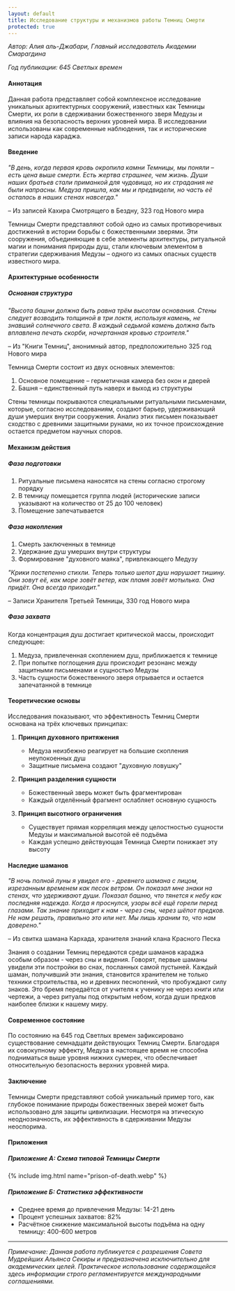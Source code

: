 ```yaml
---
layout: default
title: Исследование структуры и механизмов работы Темниц Смерти
protected: true
---
```


*Автор: Алия аль-Джабари, Главный исследователь Академии Смарагдина*

*Год публикации: 645 Светлых времен*

#### Аннотация
Данная работа представляет собой комплексное исследование уникальных архитектурных сооружений, известных как Темницы Смерти, их роли в сдерживании божественного зверя Медузы и влияния на безопасность верхних уровней мира. В исследовании использованы как современные наблюдения, так и исторические записи народа караджа.

#### Введение

_"В день, когда первая кровь окропила камни Темницы, мы поняли – есть цена выше смерти. Есть жертва страшнее, чем жизнь. Души наших братьев стали приманкой для чудовища, но их страдания не были напрасны. Медуза пришла, как мы и предвидели, но часть её осталась в наших стенах навсегда."_

– Из записей Кахира Смотрящего в Бездну, 323 год Нового мира

Темницы Смерти представляют собой одно из самых противоречивых достижений в истории борьбы с божественными зверями. Эти сооружения, объединяющие в себе элементы архитектуры, ритуальной магии и понимания природы душ, стали ключевым элементом в стратегии сдерживания Медузы – одного из самых опасных существ известного мира.

#### Архитектурные особенности

##### Основная структура

_"Высота башни должна быть равна трём высотам основания. Стены следует возводить толщиной в три локтя, используя камень, не знавший солнечного света. В каждый седьмой камень должна быть вплавлена печать скорби, начертанная кровью строителя."_

– Из "Книги Темниц", анонимный автор, предположительно 325 год Нового мира

Темница Смерти состоит из двух основных элементов:
1. Основное помещение – герметичная камера без окон и дверей
2. Башня – единственный путь наверх и выход из структуры

Стены темницы покрываются специальными ритуальными письменами, которые, согласно исследованиям, создают барьер, удерживающий души умерших внутри сооружения. Анализ этих письмен показывает сходство с древними защитными рунами, но их точное происхождение остается предметом научных споров.

#### Механизм действия

##### Фаза подготовки
1. Ритуальные письмена наносятся на стены согласно строгому порядку
2. В темницу помещается группа людей (исторические записи указывают на количество от 25 до 100 человек)
3. Помещение запечатывается

##### Фаза накопления
1. Смерть заключенных в темнице
2. Удержание душ умерших внутри структуры
3. Формирование "духовного маяка", привлекающего Медузу

_"Крики постепенно стихли. Теперь только шепот душ нарушает тишину. Они зовут её, как море зовёт ветер, как пламя зовёт мотылька. Она придёт. Она всегда приходит."_

– Записи Хранителя Третьей Темницы, 330 год Нового мира

##### Фаза захвата
Когда концентрация душ достигает критической массы, происходит следующее:
1. Медуза, привлеченная скоплением душ, приближается к темнице
2. При попытке поглощения душ происходит резонанс между защитными письменами и сущностью Медузы
3. Часть сущности божественного зверя отрывается и остается запечатанной в темнице

#### Теоретические основы

Исследования показывают, что эффективность Темниц Смерти основана на трёх ключевых принципах:

1. **Принцип духовного притяжения**
   - Медуза неизбежно реагирует на большие скопления неупокоенных душ
   - Защитные письмена создают "духовную ловушку"

2. **Принцип разделения сущности**
   - Божественный зверь может быть фрагментирован
   - Каждый отделённый фрагмент ослабляет основную сущность

3. **Принцип высотного ограничения**
   - Существует прямая корреляция между целостностью сущности Медузы и максимальной высотой её подъёма
   - Каждая успешно действующая Темница Смерти понижает эту высоту

#### Наследие шаманов

_"В ночь полной луны я увидел его - древнего шамана с лицом, изрезанным временем как песок ветром. Он показал мне знаки на стенах, что удерживают души. Показал башню, что тянется к небу как последняя надежда. Когда я проснулся, узоры всё ещё горели перед глазами. Так знание приходит к нам - через сны, через шёпот предков. Не нам решать, правильно это или нет. Мы лишь храним то, что нам доверено."_

– Из свитка шамана Кархада, хранителя знаний клана Красного Песка

Знания о создании Темниц передаются среди шаманов караджа особым образом - через сны и видения. Говорят, первые шаманы увидели эти постройки во снах, посланных самой пустыней. Каждый шаман, получивший эти знания, становится хранителем не только техники строительства, но и древних песнопений, что пробуждают силу знаков. Это бремя передаётся от учителя к ученику не через книги или чертежи, а через ритуалы под открытым небом, когда души предков наиболее близки к нашему миру.

#### Современное состояние

По состоянию на 645 год Светлых времен зафиксировано существование семнадцати действующих Темниц Смерти. Благодаря их совокупному эффекту, Медуза в настоящее время не способна подниматься выше уровня нижних сумерек, что обеспечивает относительную безопасность верхних уровней мира.

#### Заключение

Темницы Смерти представляют собой уникальный пример того, как глубокое понимание природы божественных зверей может быть использовано для защиты цивилизации. Несмотря на этическую неоднозначность, их эффективность в сдерживании Медузы неоспорима.

#### Приложения

##### Приложение А: Схема типовой Темницы Смерти
{% include img.html name="prison-of-death.webp" %}

##### Приложение Б: Статистика эффективности
- Среднее время до привлечения Медузы: 14-21 день
- Процент успешных захватов: 82%
- Расчётное снижение максимальной высоты подъёма на одну темницу: 400-600 метров

---

*Примечание: Данная работа публикуется с разрешения Совета Мудрейших Альянса Секиры и предназначена исключительно для академических целей. Практическое использование содержащейся здесь информации строго регламентируется международными соглашениями.*